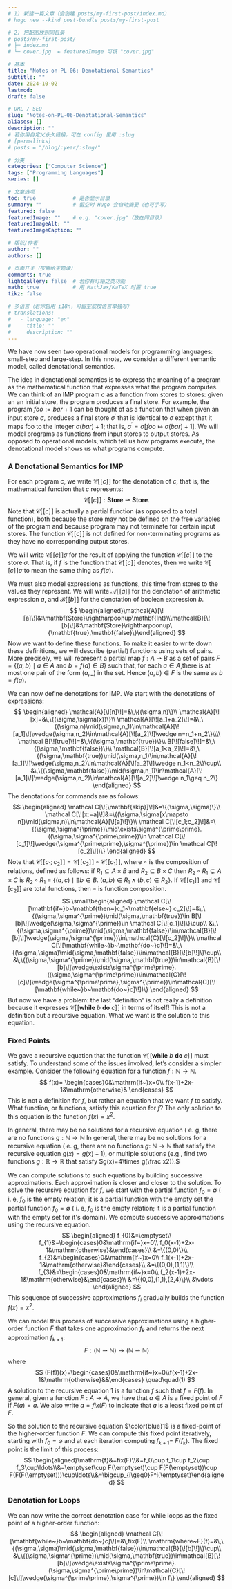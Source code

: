 ```yaml
---
# 1) 新建一篇文章（会创建 posts/my-first-post/index.md）
# hugo new --kind post-bundle posts/my-first-post

# 2) 把配图放到同目录
# posts/my-first-post/
# ├─ index.md
# └─ cover.jpg  ← featuredImage 可填 "cover.jpg"

# 基本
title: "Notes on PL 06: Denotational Semantics"
subtitle: ""
date: 2024-10-02
lastmod: 
draft: false

# URL / SEO
slug: "Notes-on-PL-06-Denotational-Semantics"
aliases: []
description: ""
# 若你用自定义永久链接，可在 config 里用 :slug
# [permalinks]
# posts = "/blog/:year/:slug/"

# 分类
categories: ["Computer Science"]
tags: ["Programming Languages"]
series: []

# 文章选项
toc: true            # 是否显示目录
summary: ""          # 留空时 Hugo 会自动摘要（也可手写）
featured: false
featuredImage: ""    # e.g. "cover.jpg"（放在同目录）
featuredImageAlt: ""
featuredImageCaption: ""

# 版权/作者
author: ""
authors: []

# 页面开关（按需给主题读）
comments: true
lightgallery: false  # 若你有灯箱之类功能
math: true           # 用 MathJax/KaTeX 时置 true
tikz: false

# 多语言（若你启用 i18n，可留空或按语言单独写）
# translations:
#   - language: "en"
#     title: ""
#     description: ""
---
```

<!-- 摘要（可选）：写在此注释上方或 summary 字段里；正文从这里开始。 -->


We have now seen two operational models for programming languages: small-step and large-step. In this nnote, we consider a different semantic model, called denotational semantics.

The idea in denotational semantics is to express the meaning of a program as the mathematical function that expresses what the program computes. We can think of an IMP program $c$ as a function from stores to stores: given an an initial store, the program produces a final store. For example, the program $foo:= bar+1$ can be thought of as a function that when given an input store $\sigma$, produces a final store $\sigma^\prime$ that is identical to $\sigma$ except that it maps foo to the integer $\sigma(bar)+1$; that is, $\sigma^{\prime}=\sigma[ foo \mapsto\sigma(bar)+1]$. We will model programs as functions from input stores to output stores. As opposed to operational models, which tell us how programs execute, the denotational model shows us  what programs compute.

### A Denotational Semantics for IMP

For each program $c$, we write $\mathcal C[\![c]\!]$ for the denotation of $c$, that is, the mathematical function that $c$ represents:
$$
\mathcal C[\![c]\!]:\mathbf{Store}\rightharpoonup\mathbf{Store}.
$$
Note that $\mathcal C[\![c]\!]$ is actually a partial function (as opposed to a total function), both because the store may not be defined on the free variables of the program and because program may not terminate for certain input stores. The function $\mathcal C[\![c]\!]$ is not defined for non-terminating programs as they have no corresponding output stores.

We will write $\mathcal C[\![c]\!]\sigma$ for the result of applying the function $\mathcal C[\![c]\!]$ to the store 𝜎. That is, if $f$ is the function that $\mathcal C[\![c]\!]$ denotes, then we write $\mathcal C[\![c]\!]\sigma$ to mean the same thing as $f(\sigma)$.

We must also model expressions as functions, this time from stores to the values they represent. We will write $\mathcal A[\![a]\!]$ for the denotation of arithmetic expression $a$, and $\mathcal B[\![b]\!]$ for the denotation of boolean expression $b$.
$$
\begin{aligned}\mathcal{A}[\![a]\!]&:\mathbf{Store}\rightharpoonup\mathbf{Int}\\\mathcal{B}[\![b]\!]&:\mathbf{Store}\rightharpoonup\{\mathbf{true},\mathbf{false}\}\end{aligned}
$$
Now we want to define these functions. To make it easier to write down these definitions, we will describe (partial) functions using sets of pairs. More precisely, we will represent a partial map $f:A\rightharpoonup B$ as a set of pairs $F=\{(a,b)\mid a\in A$ and $b={f}(a)\in B\}$ such that, for each $a\in A$,there is at most one pair of the form $(a,\_)$ in the set. Hence $(a,b)\in F$ is the same as $b=f(a)$.

We can now define denotations for IMP. We start with the denotations of expressions:
$$
\begin{aligned}
\mathcal{A}[\![n]\!]=&\,\{(\sigma,n)\}\\
\mathcal{A}[\![x]=&\,\{(\sigma,\sigma(x))\}\\
\mathcal{A}[\![a_1+a_2]\!]=&\,\{(\sigma,n)\mid(\sigma,n_1)\in\mathcal{A}[\![a_1]\!]\wedge(\sigma,n_2)\in\mathcal{A}[\![a_2]\!]\wedge n=n_1+n_2\}\\\\
\mathcal B[\![true]\!]=&\,\{(\sigma,\mathbf{true})\}\\
B[\![false]\!]=&\,\{(\sigma,\mathbf{false})\}\\
\mathcal{B}[\![a_1<a_2]\!]=&\,\{(\sigma,\mathbf{true})\mid(\sigma,n_1)\in\mathcal{A}[\![a_1]\!]\wedge(\sigma,n_2)\in\mathcal{A}[\![a_2]\!]\wedge n_1<n_2\}\cup\\
&\,\{(\sigma,\mathbf{false})\mid(\sigma,n_1)\in\mathcal{A}[\![a_1]\!]\wedge(\sigma,n_2)\in\mathcal{A}[\![a_2]\!]\wedge n_1\geq n_2\}
\end{aligned}
$$
The denotations for commands are as follows:
$$
\begin{aligned}
\mathcal C[\![\mathbf{skip}]\!]&=\{(\sigma,\sigma)\}\\
\mathcal C[\![x:=a]\!]&=\{(\sigma,\sigma[x\mapsto n])\mid(\sigma,n)\in\mathcal{A}[\![a]\!]\}\\
\mathcal C[\![c_1;c_2]\!]&=\{(\sigma,\sigma^{\prime})\mid\exists\sigma^{\prime\prime}.((\sigma,\sigma^{\prime\prime})\in \mathcal C[\![c_1]\!]\wedge(\sigma^{\prime\prime},\sigma^{\prime})\in \mathcal C[\![c_2]\!])\}
\end{aligned}
$$
Note that $\mathcal C[\![c_1;c_2]\!]=\mathcal{C}[\![c_2]\!]\circ\mathcal{C}[\![c_1]\!]$, where $\circ$ is the composition of relations, defined as follows: if $R_1\subseteq A \times B$ and $R_2\subseteq B \times C$ then $R_2 \circ R_1\subsetneq A \times C$ is $R_2 \circ R_1$ $=$ $\{(a,c)\mid\exists b\in B.$ $(a,b)\in R_1\land(b,c)\in R_2\}$. If $\mathcal C[\![c_1]\!]$ and $\mathcal C[\![c_2]\!]$ are total functions, then $\circ$ is function composition.
$$
\small\begin{aligned}
\mathcal C[\![\mathbf{if~}b~\mathbf{then~}c_1~\mathbf{else~} c_2]\!]=&\,\{(\sigma,\sigma^{\prime})\mid(\sigma,\mathbf{true})\in B[\![b]\!]\wedge(\sigma,\sigma^{\prime})\in \mathcal C[\![c_1]\!]\}\cup\\
&\,\{(\sigma,\sigma^{\prime})\mid(\sigma,\mathbf{false})\in\mathcal{B}[\![b]\!]\wedge(\sigma,\sigma^{\prime})\in\mathcal{C}[\![c_2]\!]\}\\
\mathcal C[\![\mathbf{while~}b~\mathbf{do~}c]\!]=&\,\{(\sigma,\sigma)\mid(\sigma,\mathbf{false})\in\mathcal{B}[\![b]\!]\}\cup\\
&\,\{(\sigma,\sigma^{\prime})\mid(\sigma,\mathbf{true})\in\mathcal{B}[\![b]\!]\wedge\exists\sigma^{\prime\prime}.((\sigma,\sigma^{\prime\prime})\in\mathcal{C}[\![c]\!]\wedge(\sigma^{\prime\prime},\sigma^{\prime})\in\mathcal{C}[\![\mathbf{while~}b~\mathbf{do~}c]\!])\}
\end{aligned}
$$
But now we have a problem: the last “definition” is not really a definition because it expresses $\mathcal C[\![\mathbf{while~}b~\mathbf{do~}c]\!]$ in terms of itself! This is not a definition but a recursive equation. What we want is the solution to this equation.

### Fixed Points

We gave a recursive equation that the function $\mathcal C[\![\mathbf{while~}b~\mathbf{do~}c]\!]$ must satisfy. To understand some of the issues involved, let’s consider a simpler example. Consider the following equation for a function $f:\mathbb{N}\to\mathbb{N}.$
$$
f(x)=
\begin{cases}0&\mathrm{if~}x=0\\
f(x-1)+2x-1&\mathrm{otherwise}&
\end{cases}
$$
This is not a definition for $f$, but rather an equation that we want $f$ to satisfy. What function, or functions, satisfy this equation for $f$? The only solution to this equation is the function $f(x)=x^2$.

In general, there may be no solutions for a recursive equation ( e. g, there are no functions $g:\mathbb{N}\to\mathbb{N}$ In general, there may be no solutions for a recursive equation ( e. g, there are no functions ${g: }$ $\mathbb{N}\to\mathbb{N}$ that satisfy the recursive equation $g(x)=g(x)+1)$, or multiple solutions (e.g., find two functions $g: \mathbb{R} \to \mathbb{R}$ that satisfy $g(x)=4\times g(\frac x2)).$

We can compute solutions to such equations by building successive approximations. Each approximation is closer and closer to the solution. To solve the recursive equation for $f$, we start with the partial function $f_0= \emptyset$ ( i. e, $f_0$ is the empty relation; it is a partial function with the empty set the partial function $f_0= \emptyset$ ( i. e, $f_0$ is the empty relation; it is a partial function with the empty set for it's domain). We compute successive approximations using the recursive equation.
$$
\begin{aligned}
f_{0}&=\emptyset\\
f_{1}&=\begin{cases}0&\mathrm{if~}x=0\\
f_0(x-1)+2x-1&\mathrm{otherwise}&\end{cases}\\
&=\{(0,0)\}\\
f_{2}&=\begin{cases}0&\mathrm{if~}x=0\\
f_1(x-1)+2x-1&\mathrm{otherwise}&\end{cases}\\
&=\{(0,0),(1,1)\}\\
f_{3}&=\begin{cases}0&\mathrm{if~}x=0\\
f_2(x-1)+2x-1&\mathrm{otherwise}&\end{cases}\\
&=\{(0,0),(1,1),(2,4)\}\\
&\vdots
\end{aligned}
$$
This sequence of successive approximations $f_i$ gradually builds the function $f(x)=x^2$.

We can model this process of successive approximations using a higher-order function $F$ that takes one approximation $f_k$ and returns the next approximation $f_{k+1}$:
$$
F:(\mathbb{N}\rightharpoonup\mathbb{N})\to(\mathbb{N}\rightharpoonup\mathbb{N})
$$
where
$$
(F(f))(x)=\begin{cases}0&\mathrm{if~}x=0\\f(x-1)+2x-1&\mathrm{otherwise}&&\end{cases} \quad\quad(1)
$$
A solution to the recursive equation $1$ is a function $f$ such that $f=F(f)$. In general, given a function $F:A\to A$, we have that $a\in A$ is a fixed point of $F$ if $F(a)=a.$ We also write $a=fix(F)$ to indicate that $a$ is a least fixed point of $F.$

So the solution to the recursive equation $\color{blue}1$ is a fixed-point of the higher-order function $F.$ We can compute this fixed point iteratively, starting with $f_0=\emptyset$ and at each iteration computing $f_{k+1}=$ $F(f_k).$ The fixed point is the limit of this process:
$$
\begin{aligned}\mathrm{f}&=fix(F)\\&=f_0\cup f_1\cup f_2\cup f_3\cup\ldots\\&=\emptyset\cup F(\emptyset)\cup F(F(\emptyset))\cup F(F(F(\emptyset)))\cup\ldots\\&=\bigcup_{i\geq0}F^i(\emptyset)\end{aligned}
$$

### Denotation for Loops

We can now write the correct denotation case for while loops as the fixed point of a higher-order function:
$$
\begin{aligned}
\mathcal C[\![\mathbf{while~}b~\mathbf{do~}c]\!]=&\,fix(F)\\
\mathrm{where~F}(f)=&\,\{(\sigma,\sigma)\mid(\sigma,\mathbf{false})\in\mathcal{B}[\![b]\!]\}\cup\\
&\,\{(\sigma,\sigma^{\prime})\mid(\sigma,\mathbf{true})\in\mathcal{B}[\![b]\!]\wedge\exists\sigma^{\prime\prime}.(\sigma,\sigma^{\prime\prime})\in\mathcal{C}[\![c]\!]\wedge(\sigma^{\prime\prime},\sigma^{\prime})\in f\}
\end{aligned}
$$






